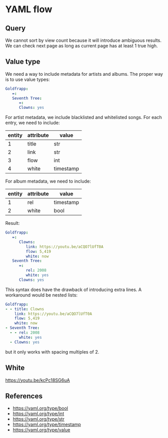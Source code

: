YAML flow
=========

Query
-----

We cannot sort by view count because it will introduce ambiguous results. We
can check next page as long as current page has at least 1 true high.

Value type
----------

We need a way to include metadata for artists and albums. The proper way is to
use value types:

~~~yml
Goldfrapp:
   =:
   Seventh Tree:
      =:
      Clowns: yes
~~~

For artist metadata, we include blacklisted and whitelisted songs. For each
entry, we need to include:

entity | attribute | value
-------|-----------|------
1      | title     | str
2      | link      | str
3      | flow      | int
4      | white     | timestamp

For album metadata, we need to include:

entity | attribute | value
-------|-----------|----------
1      | rel       | timestamp
2      | white     | bool

Result:

~~~yml
Goldfrapp:
   =:
      Clowns:
         link: https://youtu.be/aCQO7lUfT0A
         flow: 5,419
         white: now
   Seventh Tree:
      =:
         rel: 2008
         white: yes
      Clowns: yes
~~~

This syntax does have the drawback of introducing extra lines. A workaround
would be nested lists:

~~~yml
Goldfrapp:
- - title: Clowns
    link: https://youtu.be/aCQO7lUfT0A
    flow: 5,419
    white: now
- Seventh Tree:
  - - rel: 2008
      white: yes
  - Clowns: yes
~~~

but it only works with spacing multiples of 2.

White
-----

https://youtu.be/kcPc18SG6uA

References
----------

- https://yaml.org/type/bool
- https://yaml.org/type/int
- https://yaml.org/type/str
- https://yaml.org/type/timestamp
- https://yaml.org/type/value

